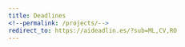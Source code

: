 ```yaml
---
title: Deadlines
<!--permalink: /projects/-->
redirect_to: https://aideadlin.es/?sub=ML,CV,RO
---
```

